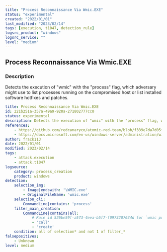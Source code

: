 ```yaml
---
title: "Process Reconnaissance Via Wmic.EXE"
status: "experimental"
created: "2022/01/01"
last_modified: "2023/02/14"
tags: [execution, t1047, detection_rule]
logsrc_product: "windows"
logsrc_service: ""
level: "medium"
---
```


## Process Reconnaissance Via Wmic.EXE

### Description

Detects the execution of "wmic" with the "process" flag, which adversary might use to list processes running on the compromised host or list installed software hotfixes and patches.

```yml
title: Process Reconnaissance Via Wmic.EXE
id: 221b251a-357a-49a9-920a-271802777cc0
status: experimental
description: Detects the execution of "wmic" with the "process" flag, which adversary might use to list processes running on the compromised host or list installed software hotfixes and patches.
references:
    - https://github.com/redcanaryco/atomic-red-team/blob/f339e7da7d05f6057fdfcdd3742bfcf365fee2a9/atomics/T1047/T1047.md
    - https://docs.microsoft.com/en-us/windows-server/administration/windows-commands/wmic
author: frack113
date: 2022/01/01
modified: 2023/02/14
tags:
    - attack.execution
    - attack.t1047
logsource:
    category: process_creation
    product: windows
detection:
    selection_img:
        - Image|endswith: '\WMIC.exe'
        - OriginalFileName: 'wmic.exe'
    selection_cli:
        CommandLine|contains: 'process'
    filter_main_creation:
        CommandLine|contains|all:
            # Rule id 526be59f-a573-4eea-b5f7-f0973207634d for `wmic process call create #{process_to_execute}`
            - 'call'
            - 'create'
    condition: all of selection* and not 1 of filter_*
falsepositives:
    - Unknown
level: medium

```
